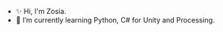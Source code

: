 
- ✨ Hi, I'm Zosia. 
- 🌱 I’m currently learning Python, C# for Unity and Processing.

<!--
**ZofiaSamsel/ZofiaSamsel** is a ✨ _special_ ✨ repository because its `README.md` (this file) appears on your GitHub profile.
 ### Hi there 👋

Here are some ideas to get you started:

- 🔭 I’m currently working on ...
- 🌱 I’m currently learning Python, Processing and Unity.
- 👯 I’m looking to collaborate on ...
- 🤔 I’m looking for help with ...
- 💬 Ask me about ...
- 📫 How to reach me: ...
- 😄 Pronouns: ...
- ⚡ Fun fact: ...
-->

